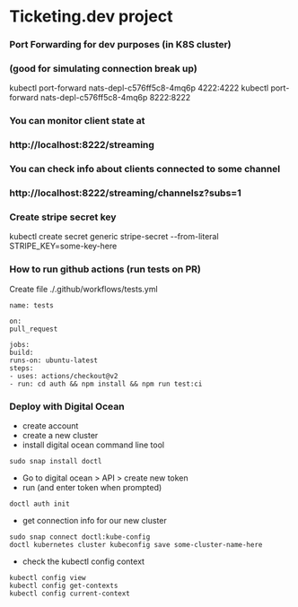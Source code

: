 # Ticketing.dev project

### Port Forwarding for dev purposes (in K8S cluster)
### (good for simulating connection break up)
kubectl port-forward nats-depl-c576ff5c8-4mq6p 4222:4222
kubectl port-forward nats-depl-c576ff5c8-4mq6p 8222:8222

### You can monitor client state at
### http://localhost:8222/streaming

### You can check info about clients connected to some channel
### http://localhost:8222/streaming/channelsz?subs=1


### Create stripe secret key
kubectl create secret generic stripe-secret --from-literal STRIPE_KEY=some-key-here


### How to run github actions (run tests on PR)
Create file ./.github/workflows/tests.yml
```
name: tests

on:
pull_request

jobs:
build:
runs-on: ubuntu-latest
steps:
- uses: actions/checkout@v2
- run: cd auth && npm install && npm run test:ci

```


### Deploy with Digital Ocean
- create account
- create a new cluster
- install digital ocean command line tool
```
sudo snap install doctl
```
- Go to digital ocean > API > create new token
- run (and enter token when prompted)
```
doctl auth init
```
- get connection info for our new cluster
```
sudo snap connect doctl:kube-config
doctl kubernetes cluster kubeconfig save some-cluster-name-here
```
- check the kubectl config context
```
kubectl config view
kubectl config get-contexts
kubectl config current-context
```
